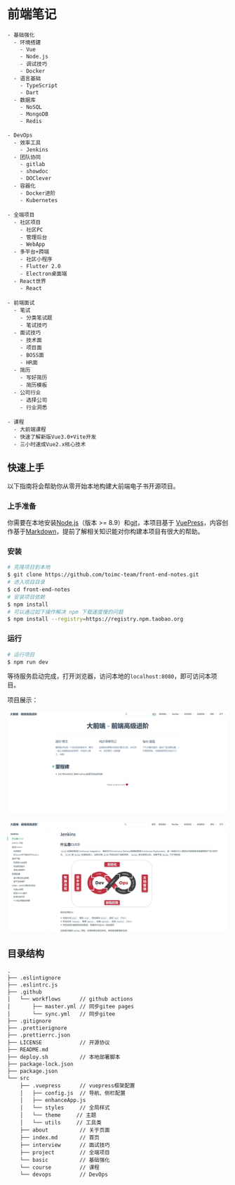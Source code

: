# 前端笔记
```
- 基础强化
  - 环境搭建
  	- Vue
  	- Node.js
  	- 调试技巧
  	- Docker
  - 语言基础
  	- TypeScript
  	- Dart
  - 数据库
  	- NoSQL
  	- MongoDB
  	- Redis

- DevOps
  - 效率工具
  	- Jenkins
  - 团队协同
  	- gitlab
  	- showdoc
  	- DOClever
  - 容器化
  	- Docker进阶
  	- Kubernetes

- 全端项目
  - 社区项目
  	- 社区PC
  	- 管理后台
  	- WebApp
  - 多平台+跨端
  	- 社区小程序
  	- Flutter 2.0
  	- Electron桌面端
  - React世界
  	- React

- 前端面试
  - 笔试
  	- 分类笔试题
  	- 笔试技巧
  - 面试技巧
  	- 技术面
  	- 项目面
  	- BOSS面
  	- HR面
  - 简历
  	- 写好简历
  	- 简历模板
  - 公司行业
  	- 选择公司
  	- 行业洞悉

- 课程
  - 大前端课程
  - 快速了解新版Vue3.0+Vite开发
  - 三小时速成Vue2.x核心技术
```

## 快速上手

以下指南将会帮助你从零开始本地构建大前端电子书开源项目。

### 上手准备

你需要在本地安装[Node.js](https://nodejs.org/en/)（版本 >= 8.9）和[git](https://git-scm.com/)，本项目基于 [VuePress](https://vuepress.vuejs.org/zh/)，内容创作基于[Markdown](http://markdown.p2hp.com/index.html)，提前了解相关知识能对你构建本项目有很大的帮助。

### 安装

```sh
# 克隆项目到本地
$ git clone https://github.com/toimc-team/front-end-notes.git
# 进入项目目录
$ cd front-end-notes
# 安装项目依赖
$ npm install
# 可以通过如下操作解决 npm 下载速度慢的问题
$ npm install --registry=https://registry.npm.taobao.org
```

### 运行

```sh
# 运行项目
$ npm run dev
```

等待服务启动完成，打开浏览器，访问本地的`localhost:8080`，即可访问本项目。

项目展示：

![image-20210525170043561](./src/about/assets/image-20210525170043561.png)

![image-20210525182514543](./src/about/assets/image-20210525182514543.png)

## 目录结构

```
.
├── .eslintignore
├── .eslintrc.js
├── .github
│   └── workflows      // github actions
│       ├── master.yml // 同步gitee pages
│       └── sync.yml   // 同步gitee
├── .gitignore
├── .prettierignore
├── .prettierrc.json
├── LICENSE            // 开源协议
├── README.md
├── deploy.sh          // 本地部署脚本
├── package-lock.json
├── package.json
└── src
    ├── .vuepress      // vuepress框架配置
    │   ├── config.js  // 导航、侧栏配置
    │   ├── enhanceApp.js
    │   └── styles     // 全局样式
    │   └── theme     // 主题
    │   └── utils     // 工具类
    ├── about          // 关于页面
    ├── index.md       // 首页
    ├── interview      // 面试技巧
    ├── project        // 全端项目
    └── basic          // 基础强化
    └── course         // 课程
    └── devops         // DevOps
```

